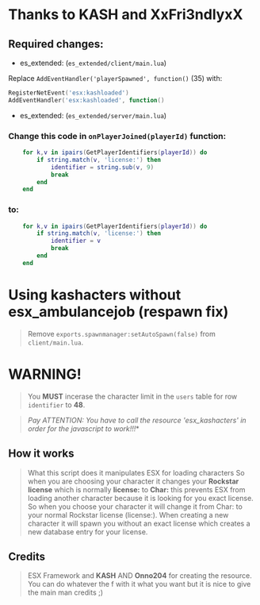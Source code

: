 # Thanks to KASH and XxFri3ndlyxX

## Required changes:

* es_extended: (`es_extended/client/main.lua`)

Replace `AddEventHandler('playerSpawned', function()` (35) with:

```lua
RegisterNetEvent('esx:kashloaded')
AddEventHandler('esx:kashloaded', function()
```

* es_extended: (`es_extended/server/main.lua`)

### Change this code in `onPlayerJoined(playerId)` function:

```lua
	for k,v in ipairs(GetPlayerIdentifiers(playerId)) do
		if string.match(v, 'license:') then
			identifier = string.sub(v, 9)
			break
		end
	end
```

### to:


```lua
	for k,v in ipairs(GetPlayerIdentifiers(playerId)) do
		if string.match(v, 'license:') then
			identifier = v
			break
		end
	end
```

# Using kashacters without esx_ambulancejob (respawn fix)

> Remove `exports.spawnmanager:setAutoSpawn(false)` from `client/main.lua`.

# WARNING!
> You **MUST** incerase the character limit in the `users` table for row `identifier` to **48**.

> *Pay ATTENTION: You have to call the resource 'esx_kashacters' in order for the javascript to work!!!**

## How it works
> What this script does it manipulates ESX for loading characters
So when you are choosing your character it changes your **Rockstar license** which is normally **license:** to **Char:** this prevents ESX from loading another character because it is looking for you exact license. So when you choose your character it will change it from Char: to your normal Rockstar license (license:). When creating a new character it will spawn you without an exact license which creates a new database entry for your license.

## Credits

> ESX Framework and **KASH** AND **Onno204** for creating the resource. You can do whatever the f with it what you want but it is nice to give the main man credits ;)
